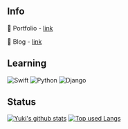 ## Info
📝 Portfolio - [link](https://ue-y.me)

📖 Blog - [link](https://blog.ue-y.me)

## Learning
![Swift](https://img.shields.io/badge/-Swift-ffffff?style=for-the-badge&labelColor=FA7343&logoColor=ffffff&color=f5f5f5&logo=swift)
![Python](https://img.shields.io/badge/-Python-ffffff?style=for-the-badge&labelColor=3776AB&logoColor=ffffff&color=f5f5f5&logo=python)
![Django](https://img.shields.io/badge/-Django-ffffff?style=for-the-badge&labelColor=092E20&logoColor=ffffff&color=f5f5f5&logo=django)

## Status
[![Yuki's github stats](https://psbss-readme-stats-he0qh92ad-psbss.vercel.app/api?username=psbss&hide=contribs&count_private=true&show_icons=true&theme=algolia)](https://github.com/psbss/)
[![Top used Langs](https://psbss-readme-stats-he0qh92ad-psbss.vercel.app/api/top-langs/?username=psbss&hide=php,blade&layout=compact&theme=algolia)](https://github.com/psbss/)
